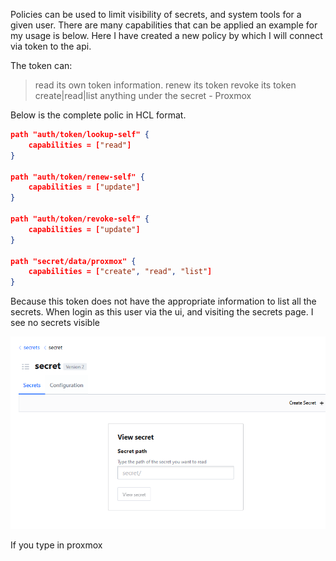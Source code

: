 Policies can be used to limit visibility of secrets, and system tools for a given user. There are many capabilities that can be applied an example for my usage is below. Here I have created a new policy by which I will connect via token to the api. 

The token can:
> read its own token information.
> renew its token
> revoke its token
> create|read|list anything under the secret - Proxmox

Below is the complete polic in HCL format.

```json
path "auth/token/lookup-self" {
    capabilities = ["read"]
}

path "auth/token/renew-self" {
    capabilities = ["update"]
}

path "auth/token/revoke-self" {
    capabilities = ["update"]
}

path "secret/data/proxmox" {
    capabilities = ["create", "read", "list"]
}
```

Because this token does not have the appropriate information to list all the secrets. When login as this user via the ui, and visiting the secrets page. I see no secrets visible

![](./img/vault-proxmox-list.png)

If you type in proxmox